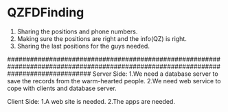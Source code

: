 # QZFDFinding
1. Sharing the positions and phone numbers.
2. Making sure the positions are right and the info(QZ) is right.
3. Sharing the last positions for the guys needed.

######################################################################################################################################
Server Side: 
1.We need a database server to save the records from the warm-hearted people.
2.We need web service to cope with clients and database server.

Client Side:
1.A web site is needed.
2.The apps are needed.
